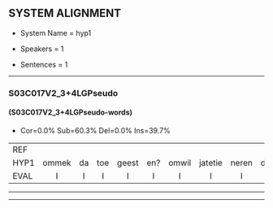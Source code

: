 
## SYSTEM ALIGNMENT

- System Name = hyp1

- Speakers = 1

- Sentences = 1

---

### S03C017V2_3+4LGPseudo

#### (S03C017V2_3+4LGPseudo-words)

- Cor=0.0%	Sub=60.3%	Del=0.0%	Ins=39.7%

|  |  |  |  |  |  |  |  |  |  |  |  |  |  |  |  |  |  |  |  |  |  |  |  |  |  |  |  |  |  |  |  |  |  |  |  |  |  |  |  |  |  |  |  |  |  |  |  |  |  |  |  |  |  |  |  |  |  |  |  |  |  |  |  |  |  |  |  |  |
|:--- |:---:|:---:|:---:|:---:|:---:|:---:|:---:|:---:|:---:|:---:|:---:|:---:|:---:|:---:|:---:|:---:|:---:|:---:|:---:|:---:|:---:|:---:|:---:|:---:|:---:|:---:|:---:|:---:|:---:|:---:|:---:|:---:|:---:|:---:|:---:|:---:|:---:|:---:|:---:|:---:|:---:|:---:|:---:|:---:|:---:|:---:|:---:|:---:|:---:|:---:|:---:|:---:|:---:|:---:|:---:|:---:|:---:|:---:|:---:|:---:|:---:|:---:|:---:|:---:|:---:|:---:|:---:|:---:|
| REF |  |  |  |  |  |  |  |  |  |  |  |  |  |  |  |  |  |  |  |  |  |  |  |  |  |  |  | ometuif | toejietsen | oonwijlen | jattesiet | *s | nurudien | stoenydaas | deuveltek | juitonie | gevijdel | sidowaan | spekkeraai | wachteniek | verpierik | nappegreeuw | mantaroen | schielendaspen | kabbestepen | verwarig | ooiebiekje | fandelig | jalekrewen | smoralij | kanaroe | toineetlijgen | meitsegrok | kantelogsten | ondermind | choporatie | zennebral | ijraspangen | blottenduuf | tobbermoeit | poentalschouden | havedil | verbrakkertje | gerauwejaak | hapeneren | *s | *s | *s |
| HYP1 | ommek | da | toe | geest | en? | omwil | jatetie | neren | doe | jij | mee | da? | vel | kik | je | anie | jefedo | stin | doan | spik | eraan | wegt | e | niet | verpiik | nat | begnee | nan | eoen | henen | dagpen | krobukie | ken | wiste | vin | erwari? | oi | bekje | fanbele | ween | morala | geik | flesi | kanao | a | meerok | kante | nogten | emeet | choporati | en | en | va | e | egaan | loten | des | gierdoha | adermoiet | voedaals | haalten | avie | verakie | vrauw | a | gaat | e | meren |
| EVAL | I | I | I | I | I | I | I | I | I | I | I | I | I | I | I | I | I | I | I | I | I | I | I | I | I | I | I | S | S | S | S | S | S | S | S | S | S | S | S | S | S | S | S | S | S | S | S | S | S | S | S | S | S | S | S | S | S | S | S | S | S | S | S | S | S | S | S | S |
---

---

